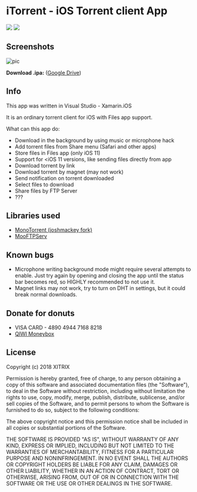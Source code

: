 # iTorrent - iOS Torrent client App

![](https://www.bitrise.io/app/fb04a8ae5980d0e0/status.svg?token=XwFNndLUAUGMJC1FgOKMFw&branch=master)
![](https://img.shields.io/badge/iOS-9.3+-blue.svg)

## Screenshots

![pic](https://user-images.githubusercontent.com/9553519/39924916-59d76598-5532-11e8-83ee-f87877492603.png)

**Download .ipa:** ([Google Drive](https://drive.google.com/open?id=1lCdjScAPKwgkWRdWrgx6qdFX2vsoX5Gt))

## Info

This app was written in Visual Studio - Xamarin.iOS

It is an ordinary torrent client for iOS with Files app support.

What can this app do:
- Download in the background by using music or microphone hack
- Add torrent files from Share menu (Safari and other apps)
- Store files in Files app (only iOS 11)
- Support for <iOS 11 versions, like sending files directly from app
- Download torrent by link
- Download torrent by magnet (may not work)
- Send notification on torrent downloaded
- Select files to download
- Share files by FTP Server
- ??? 

## Libraries used

- [MonoTorrent (joshmackey fork)](https://github.com/joshmackey/monotorrent)
- [MooFTPServ](https://github.com/mooware/mooftpserv)

## Known bugs

- Microphone writing background mode might require several attempts to enable. Just try again by opening and closing the app until the status bar becomes red, so HIGHLY recommended to not use it.
- Magnet links may not work, try to turn on DHT in settings, but it could break normal downloads.

## Donate for donuts

- VISA CARD - 4890 4944 7168 8218
- [QIWI Moneybox](https://qiwi.me/c5ec30ff-21d6-428b-9a10-29a1d18242db)


## License

Copyright (c) 2018 XITRIX

Permission is hereby granted, free of charge, to any person obtaining a copy
of this software and associated documentation files (the "Software"), to deal 
in the Software without restriction, including without limitation the rights 
to use, copy, modify, merge, publish, distribute, sublicense, and/or sell
copies of the Software, and to permit persons to whom the Software is
furnished to do so, subject to the following conditions:

The above copyright notice and this permission notice shall be included in all
copies or substantial portions of the Software.

THE SOFTWARE IS PROVIDED "AS IS", WITHOUT WARRANTY OF ANY KIND, EXPRESS OR
IMPLIED, INCLUDING BUT NOT LIMITED TO THE WARRANTIES OF MERCHANTABILITY,
FITNESS FOR A PARTICULAR PURPOSE AND NONINFRINGEMENT. IN NO EVENT SHALL THE
AUTHORS OR COPYRIGHT HOLDERS BE LIABLE FOR ANY CLAIM, DAMAGES OR OTHER 
LIABILITY, WHETHER IN AN ACTION OF CONTRACT, TORT OR OTHERWISE, ARISING FROM,
OUT OF OR IN CONNECTION WITH THE SOFTWARE OR THE USE OR OTHER DEALINGS IN THE
SOFTWARE.
